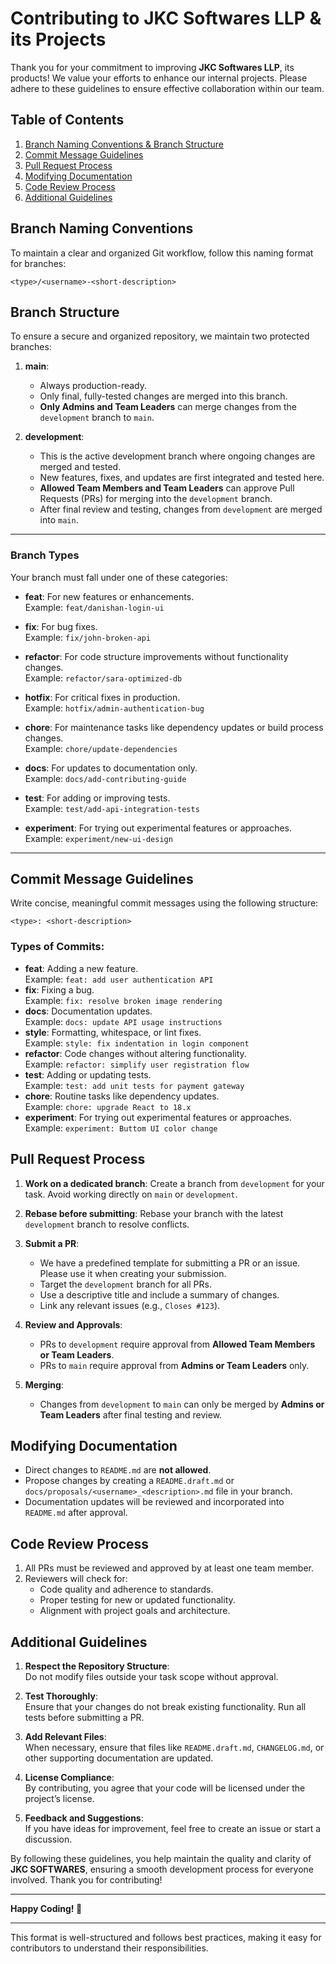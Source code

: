 # Contributing to **JKC Softwares LLP** & its **Projects**

Thank you for your commitment to improving **JKC Softwares LLP**, its products! We value your efforts to enhance our internal projects. Please adhere to these guidelines to ensure effective collaboration within our team.

## Table of Contents

1. [Branch Naming Conventions & Branch Structure](#branch-naming-conventions)
2. [Commit Message Guidelines](#commit-message-guidelines)
3. [Pull Request Process](#pull-request-process)
4. [Modifying Documentation](#modifying-documentation)
5. [Code Review Process](#code-review-process)
6. [Additional Guidelines](#additional-guidelines)

## Branch Naming Conventions

To maintain a clear and organized Git workflow, follow this naming format for branches:

```plaintext
<type>/<username>-<short-description>
```

## Branch Structure

To ensure a secure and organized repository, we maintain two protected branches:

1. **main**:

   - Always production-ready.
   - Only final, fully-tested changes are merged into this branch.
   - **Only Admins and Team Leaders** can merge changes from the `development` branch to `main`.

2. **development**:
   - This is the active development branch where ongoing changes are merged and tested.
   - New features, fixes, and updates are first integrated and tested here.
   - **Allowed Team Members and Team Leaders** can approve Pull Requests (PRs) for merging into the `development` branch.
   - After final review and testing, changes from `development` are merged into `main`.

---

### Branch Types

Your branch must fall under one of these categories:

- **feat**: For new features or enhancements.  
  Example: `feat/danishan-login-ui`

- **fix**: For bug fixes.  
  Example: `fix/john-broken-api`

- **refactor**: For code structure improvements without functionality changes.  
  Example: `refactor/sara-optimized-db`

- **hotfix**: For critical fixes in production.  
  Example: `hotfix/admin-authentication-bug`

- **chore**: For maintenance tasks like dependency updates or build process changes.  
  Example: `chore/update-dependencies`

- **docs**: For updates to documentation only.  
  Example: `docs/add-contributing-guide`

- **test**: For adding or improving tests.  
  Example: `test/add-api-integration-tests`

- **experiment**: For trying out experimental features or approaches.  
  Example: `experiment/new-ui-design`

---

## Commit Message Guidelines

Write concise, meaningful commit messages using the following structure:

```plaintext
<type>: <short-description>
```

### Types of Commits:

- **feat**: Adding a new feature.  
  Example: `feat: add user authentication API`
- **fix**: Fixing a bug.  
  Example: `fix: resolve broken image rendering`
- **docs**: Documentation updates.  
  Example: `docs: update API usage instructions`
- **style**: Formatting, whitespace, or lint fixes.  
  Example: `style: fix indentation in login component`
- **refactor**: Code changes without altering functionality.  
  Example: `refactor: simplify user registration flow`
- **test**: Adding or updating tests.  
  Example: `test: add unit tests for payment gateway`
- **chore**: Routine tasks like dependency updates.  
  Example: `chore: upgrade React to 18.x`
- **experiment**: For trying out experimental features or approaches.  
  Example: `experiment: Buttom UI color change`

## Pull Request Process

1. **Work on a dedicated branch**: Create a branch from `development` for your task. Avoid working directly on `main` or `development`.
2. **Rebase before submitting**: Rebase your branch with the latest `development` branch to resolve conflicts.
3. **Submit a PR**:

   - We have a predefined template for submitting a PR or an issue. Please use it when creating your submission.
   - Target the `development` branch for all PRs.
   - Use a descriptive title and include a summary of changes.
   - Link any relevant issues (e.g., `Closes #123`).

4. **Review and Approvals**:

   - PRs to `development` require approval from **Allowed Team Members or Team Leaders**.
   - PRs to `main` require approval from **Admins or Team Leaders** only.

5. **Merging**:
   - Changes from `development` to `main` can only be merged by **Admins or Team Leaders** after final testing and review.

## Modifying Documentation

- Direct changes to `README.md` are **not allowed**.
- Propose changes by creating a `README.draft.md` or `docs/proposals/<username>_<description>.md` file in your branch.
- Documentation updates will be reviewed and incorporated into `README.md` after approval.

## Code Review Process

1. All PRs must be reviewed and approved by at least one team member.
2. Reviewers will check for:
   - Code quality and adherence to standards.
   - Proper testing for new or updated functionality.
   - Alignment with project goals and architecture.

## Additional Guidelines

1. **Respect the Repository Structure**:  
   Do not modify files outside your task scope without approval.

2. **Test Thoroughly**:  
   Ensure that your changes do not break existing functionality. Run all tests before submitting a PR.

3. **Add Relevant Files**:  
   When necessary, ensure that files like `README.draft.md`, `CHANGELOG.md`, or other supporting documentation are updated.

4. **License Compliance**:  
   By contributing, you agree that your code will be licensed under the project’s license.

5. **Feedback and Suggestions**:  
   If you have ideas for improvement, feel free to create an issue or start a discussion.

By following these guidelines, you help maintain the quality and clarity of **JKC SOFTWARES**, ensuring a smooth development process for everyone involved. Thank you for contributing!

---

**Happy Coding! 🎉**

---

This format is well-structured and follows best practices, making it easy for contributors to understand their responsibilities.
